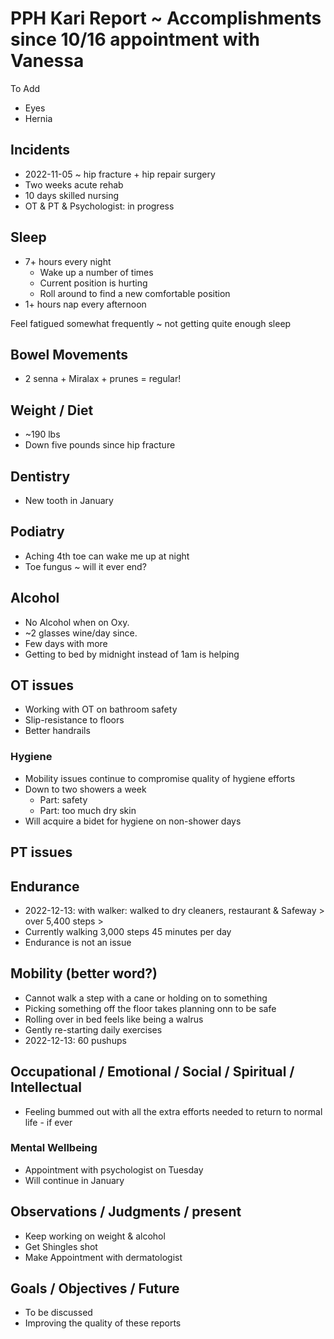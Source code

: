 # PPH Kari Report ~ Accomplishments since 10/16 appointment with Vanessa

To Add
* Eyes
* Hernia

## Incidents

* 2022-11-05 ~ hip fracture + hip repair surgery
* Two weeks acute rehab
* 10 days skilled nursing
* OT & PT & Psychologist: in progress

## Sleep

* 7+ hours every night
  * Wake up a number of times
  * Current position is hurting
  * Roll around to find a new comfortable position
* 1+ hours nap every afternoon

Feel fatigued somewhat frequently ~ not getting quite enough sleep

## Bowel Movements

* 2 senna + Miralax + prunes = regular!

## Weight / Diet

* ~190 lbs
* Down five pounds since hip fracture

## Dentistry

* New tooth in January

## Podiatry

* Aching 4th toe can wake me up at night
* Toe fungus ~ will it ever end?


## Alcohol

* No Alcohol when on Oxy.
* ~2 glasses wine/day since.
* Few days with more
* Getting to bed by midnight instead of 1am is helping

## OT issues

* Working with OT on bathroom safety
* Slip-resistance to floors
* Better handrails

### Hygiene

* Mobility issues continue to compromise quality of hygiene efforts
* Down to two showers a week
  * Part: safety
  * Part: too much dry skin
* Will acquire a bidet for hygiene on non-shower days

## PT issues

## Endurance

* 2022-12-13: with walker: walked to dry cleaners, restaurant & Safeway > over 5,400 steps >
* Currently walking 3,000 steps 45 minutes per day
* Endurance is not an issue

## Mobility (better word?)

* Cannot walk a step with a cane or holding on to something
* Picking something off the floor takes planning onn to be safe
* Rolling over in bed feels like being a walrus
* Gently re-starting daily exercises
* 2022-12-13: 60 pushups

## Occupational / Emotional / Social / Spiritual / Intellectual

* Feeling bummed out with all the extra efforts needed to return to normal life - if ever

### Mental Wellbeing

* Appointment with psychologist on Tuesday
* Will continue in January

## Observations / Judgments / present

* Keep working on weight & alcohol
* Get Shingles shot
* Make Appointment with dermatologist

## Goals / Objectives / Future

* To be discussed
* Improving the quality of these reports
